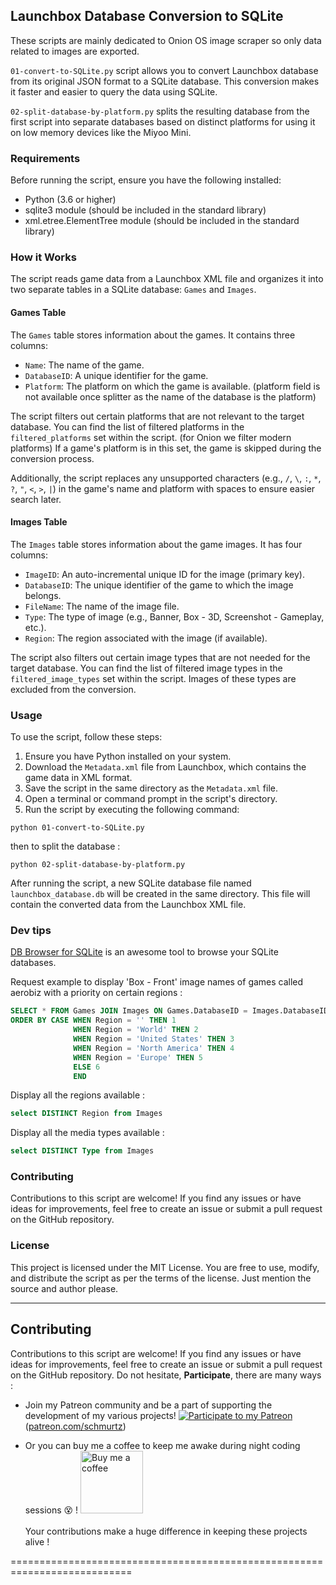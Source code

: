## Launchbox Database Conversion to SQLite

These scripts are mainly dedicated to Onion OS image scraper so only data related to images are exported.

`01-convert-to-SQLite.py` script allows you to convert Launchbox database from its original JSON format to a SQLite database. This conversion makes it faster and easier to query the data using SQLite.

`02-split-database-by-platform.py` splits the resulting database from the first script into separate databases based on distinct platforms for using it on low memory devices like the Miyoo Mini.

### Requirements

Before running the script, ensure you have the following installed:

- Python (3.6 or higher)
- sqlite3 module (should be included in the standard library)
- xml.etree.ElementTree module (should be included in the standard library)

### How it Works

The script reads game data from a Launchbox XML file and organizes it into two separate tables in a SQLite database: `Games` and `Images`.

#### Games Table

The `Games` table stores information about the games. It contains three columns:

- `Name`: The name of the game.
- `DatabaseID`: A unique identifier for the game.
- `Platform`: The platform on which the game is available. (platform field is not available once splitter as the name of the database is the platform)

The script filters out certain platforms that are not relevant to the target database. You can find the list of filtered platforms in the `filtered_platforms` set within the script. (for Onion we filter modern platforms)
If a game's platform is in this set, the game is skipped during the conversion process.

Additionally, the script replaces any unsupported characters (e.g., `/`, `\`, `:`, `*`, `?`, `"`, `<`, `>`, `|`) in the game's name and platform with spaces to ensure easier search later.

#### Images Table

The `Images` table stores information about the game images. It has four columns:

- `ImageID`: An auto-incremental unique ID for the image (primary key).
- `DatabaseID`: The unique identifier of the game to which the image belongs.
- `FileName`: The name of the image file.
- `Type`: The type of image (e.g., Banner, Box - 3D, Screenshot - Gameplay, etc.).
- `Region`: The region associated with the image (if available).

The script also filters out certain image types that are not needed for the target database. You can find the list of filtered image types in the `filtered_image_types` set within the script. Images of these types are excluded from the conversion.

### Usage

To use the script, follow these steps:

1. Ensure you have Python installed on your system.
2. Download the `Metadata.xml` file from Launchbox, which contains the game data in XML format.
3. Save the script in the same directory as the `Metadata.xml` file.
4. Open a terminal or command prompt in the script's directory.
5. Run the script by executing the following command:


```python 01-convert-to-SQLite.py```

then to split the database :

```python 02-split-database-by-platform.py```

After running the script, a new SQLite database file named `launchbox_database.db` will be created in the same directory. This file will contain the converted data from the Launchbox XML file.

### Dev tips

[DB Browser for SQLite](https://sqlitebrowser.org/) is an awesome tool to browse your SQLite databases.


Request example to display 'Box - Front' image names of games called aerobiz with a priority on certain regions :

```SQL
SELECT * FROM Games JOIN Images ON Games.DatabaseID = Images.DatabaseID WHERE Games.Name LIKE '%aerobiz%' AND Images.Type = 'Box - Front'  
ORDER BY CASE WHEN Region = '' THEN 1
              WHEN Region = 'World' THEN 2
              WHEN Region = 'United States' THEN 3
              WHEN Region = 'North America' THEN 4
              WHEN Region = 'Europe' THEN 5
              ELSE 6 
              END
```
Display all the regions available : 

```SQL
select DISTINCT Region from Images
```
Display all the media types available : 

```SQL
select DISTINCT Type from Images
```


### Contributing

Contributions to this script are welcome! If you find any issues or have ideas for improvements, feel free to create an issue or submit a pull request on the GitHub repository.

### License

This project is licensed under the MIT License. You are free to use, modify, and distribute the script as per the terms of the license. Just mention the source and author please.

------------------------------------------------


 ## Contributing

Contributions to this script are welcome! If you find any issues or have ideas for improvements, feel free to create an issue or submit a pull request on the GitHub repository.
Do not hesitate, **Participate**, there are many ways :
- Join my Patreon community and be a part of supporting the development of my various projects!  [![Participate to my Patreon][Patreon-shield]][patreon]
  ([patreon.com/schmurtz](https://www.patreon.com/schmurtz))
  
- Or you can buy me a coffee to keep me awake during night coding sessions :dizzy_face: !
   <a href="https://www.buymeacoffee.com/schmurtz"><img src="https://www.buymeacoffee.com/assets/img/guidelines/download-assets-sm-2.svg" alt="Buy me a coffee" width="100"/></a>
<br/><br/>
Your contributions make a huge difference in keeping these projects alive !


[buymeacoffee-shield]: https://www.buymeacoffee.com/assets/img/guidelines/download-assets-sm-2.svg
[buymeacoffee]: https://www.buymeacoffee.com/schmurtz
[Patreon-shield]:https://img.shields.io/badge/Patreon-F96854?style=for-the-badge&logo=patreon&logoColor=white
[patreon]: https://www.patreon.com/schmurtz


 ===========================================================================
